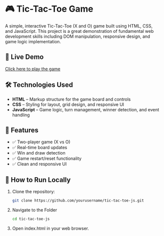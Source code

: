 # 🎮 Tic-Tac-Toe Game

A simple, interactive Tic-Tac-Toe (X and O) game built using HTML, CSS, and JavaScript. This project is a great demonstration of fundamental web development skills including DOM manipulation, responsive design, and game logic implementation.

## 🚀 Live Demo

[Click here to play the game](https://js-css-html-tictactoe.netlify.app/)


## 🛠️ Technologies Used

- **HTML** – Markup structure for the game board and controls
- **CSS** – Styling for layout, grid design, and responsive UI
- **JavaScript** – Game logic, turn management, winner detection, and event handling


## 🎯 Features

- ✅ Two-player game (X vs O)
- ✅ Real-time board updates
- ✅ Win and draw detection
- ✅ Game restart/reset functionality
- ✅ Clean and responsive UI


## 📂 How to Run Locally

1. Clone the repository:
   ```bash
   git clone https://github.com/yourusername/tic-tac-toe-js.git
2. Navigate to the Folder
   ```bash
   cd tic-tac-toe-js
3. Open index.html in your web browser.
